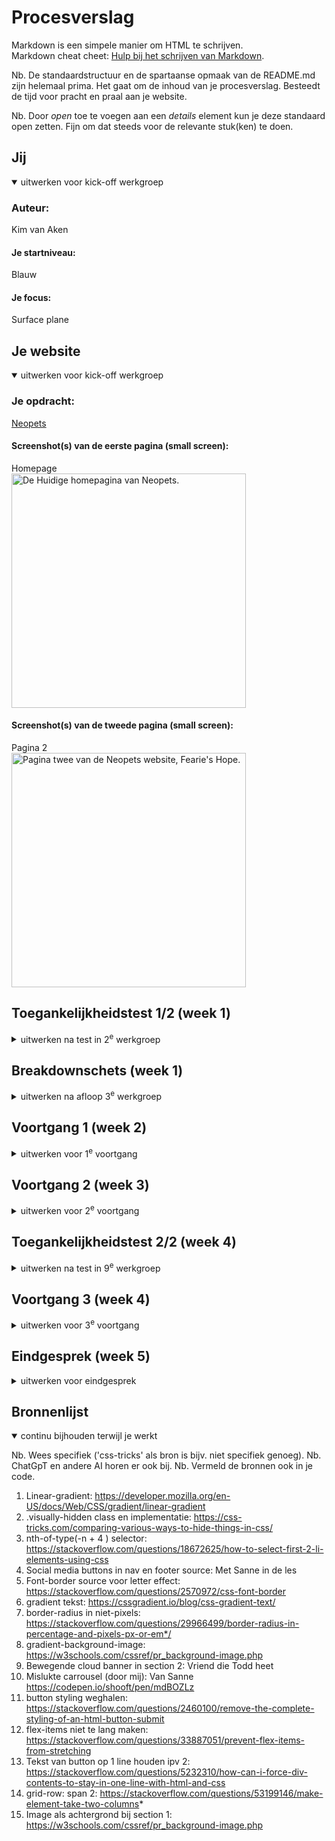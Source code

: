 # Procesverslag

Markdown is een simpele manier om HTML te schrijven.  
Markdown cheat cheet: [Hulp bij het schrijven van Markdown](https://github.com/adam-p/markdown-here/wiki/Markdown-Cheatsheet).

Nb. De standaardstructuur en de spartaanse opmaak van de README.md zijn helemaal prima. Het gaat om de inhoud van je procesverslag. Besteedt de tijd voor pracht en praal aan je website.

Nb. Door _open_ toe te voegen aan een _details_ element kun je deze standaard open zetten. Fijn om dat steeds voor de relevante stuk(ken) te doen.

## Jij

<details open>
  <summary>uitwerken voor kick-off werkgroep</summary>

### Auteur:

Kim van Aken

#### Je startniveau:

Blauw

#### Je focus:

Surface plane

</details>

## Je website

<details open>
  <summary>uitwerken voor kick-off werkgroep</summary>

### Je opdracht:

[Neopets](https://neopets.com/)

#### Screenshot(s) van de eerste pagina (small screen):

Homepage  
 <img src="readme-images/Screenshot_Homepage.png" width="375px" alt="De Huidige homepagina van Neopets.">

#### Screenshot(s) van de tweede pagina (small screen):

Pagina 2  
 <img src="readme-images/Screenshot_Page2.png" width="375px" alt="Pagina twee van de Neopets website, Fearie's Hope.">

</details>

## Toegankelijkheidstest 1/2 (week 1)

<details>
  <summary>uitwerken na test in 2<sup>e</sup> werkgroep</summary>

### Test 1: Voice Over Bevindingen:

Lijst met je bevindingen die in de test naar voren kwamen:

- Hij begint met het voorlezen van de header links.
- Bij het deel over Friends en Foes loops hij vast. (Ik kan niet makkelijk door alle personage's heen scrollen.)
- Omdat sommige objecten worden weergegeven met een link en een plaatje, wordt de link twee kee opgelezen ondanks dat het de link voor hetzelfde is.
- Bij het zijwaartse scrolldeel geeft de narrator alleen "link" aan.
- De H en D knoppen doen niets bij de homepage. H hoort ervoor te zorgen dat je naar de volgende header kan, en de D hoort naar de volgende "Landmark" of "Container" te gaan, dat gebeurt niet op de pagina.

### Test 2: WCAG Checklist Bevindingen:

Gevonden fouten:

- Content:
  Geen fouten.
  <br>
- Global code:
  Geen, de enige gevonden error is het volgende:
  <br>
  <img src="readme-images/enige-error-html.jpg" width="300px" alt="form field element should have an id or name attribute error">
  <br>
- Keyboard
  Er is een focus stijl, maar die kan iets beter geimplementeerd worden.
  Sommige elementen worden overgeslagen bij keyboard focus.
  Zie bijvoorbeeld de button focus:
  <br>
  <img src="readme-images/buttons-focus-state.png" width="300px" alt="Image die de button focus states vergelijkt.">
  <br>
- Mobile and touch
  De scrollbook section op de pagina is een beetje vervormt en erg lang op mobile.
  <br>
  <img src="readme-images/scrollbook-section.png" width="300px" alt="Scrollbook section Neopets.com">
  <br>
- Headings
  Geen fouten.  
  <br>
- Lists:
  Geen fouten.
  <br>
- Images:
  De alt van de images is vaak niet specifiek genoeg. Als er een karakter is die "Walter" heet, is de alt text gewoon "Walter". Mensen die neit kunnen zien weten niet hoe Walter er uitziet.
  <br>
- Media:
  De carrousels op de pagina kunnen niet op pauze.
  <br>
- Controls:
  Links die in broodtekst staan kunnen duidelijker worden aangegeven.
  Buttons zijn a'tjes met een button class, i.p.v. een button.
  <br>
- Appearance:
  Dark mode is niet supported.
  Hoog contrast mode is aanwezig, maar kan beter geimplementeerd worden, zie het volgende:
  <br>
  <img src="readme-images/hoogcontrast1.jpg" width="300px" alt="Broodtekst met hoog contrast.">
  <br>
  <img src="readme-images/hoogcontrast2.jpg" width="300px" alt="Button see more met hoog contrast">
  <br>
- Animation:
  De animaties zijn subtiel, maar dueren zoms erg lang, elementen die "inschuiven" schuiven ook weer langzaam weg als je wegscrollt, misschien beter om te laten staan?
  <br>
- Color contrast:
  Geen fouten.
  <br>

### Kleurenblindheid bevindingen:

- Blue Cone Monochramacy / Achromatomaly:
  Geen problemen met het gebruik van de website
- Monochramacy / Achromatopsia:
  Ook geen problemen, het contrast van de plaatjes en knoppen is goed genoeg om te zien wat er gebeurt.
- Green-Weak / Deuteranamaloy:
  Geen opmerkingen
- Green-blind / Deuteranopia:
  Geen opmerkingen
- Red-weak / Protanomaly:
  Geen opmerkingen
- Red-blind / Protanopia:
  Geen opmerkingen
- Blue-weak / Tritanomaly:
  Geen opmerkingen
- Blue-blind / Tritanopia:
  Geen opmerkingen.

Bij het gebruik van de website heb ik geen momenten gevonden waar kleurenblindheid de effectiviteit van de website tegenhoudt.

### Andere opmerkingen:

De captcha button zit voor elke elementen. Dit is vooral erg irritant op Mobile.
<br>
<img src="readme-images/captcha-button.png" width="240px" alt="Voorbeeld captcha button uitschuiven">
<br>
Sommige secties van de website laden erg sloom. (Bijv de scroll / book section)

</details>

## Breakdownschets (week 1)

<details>
  <summary>uitwerken na afloop 3<sup>e</sup> werkgroep</summary>

### de hele pagina:

  <img src="readme-images/dummy-plaatje.jpg" width="375px" alt="breakdown van de hele pagina">

### dynamisch deel (bijv menu):

  <img src="readme-images/dummy-plaatje.jpg" width="375px" alt="breakdown van een dynamisch deel">

### wellicht nog een dynamisch deel (bijv filter):

  <img src="readme-images/dummy-plaatje.jpg" width="375px" alt="breakdown van nog een dynamisch deel">

</details>

## Voortgang 1 (week 2)

<details>
  <summary>uitwerken voor 1<sup>e</sup> voortgang</summary>

### Stand van zaken

Ik ben veel van HTML vergeten dus ik weet vaak niet of je dingen in een section moeten zetten, of bij in een nieuwe section aan de onderkant.

### Agenda voor meeting

| Leanne                                                                | Chimene                                                  | Martin                                                                               |
| --------------------------------------------------------------------- | -------------------------------------------------------- | ------------------------------------------------------------------------------------ | --------------------------------------------- |
| Hoe maak je een afbeelding van het logo ook een hidden H1 in de HTML? | Hoe kan ik knoppen/afbeeldingen downloaden v.d. website? | Hoe houdt ik een icoon altijd op dezelfde plek in het scherm?                        |
| Moet er voor de ul een nav?                                           | dit als er tijd is                                       | Hoe krijg ik het lettertype van de website in mijn css?                              | Hoe zorg ik dat iets verdwijnt als ik scroll? |
| Bij H2 "Populair, waar die je de img tag?                             | Maakt het uit welk formaat afbeelding je gebruikt?       | Welke waardes zijn het handigst om te gebruiken als je alles responsive wilt houden? |
| Hoe schrijf ik een bepaald stukje in de HTML van de footer?           | Meerdere links stijlen in css. Kan dit zonder classes?   |

| Kim                                                         | Rosalie                                                                         |
| ----------------------------------------------------------- | ------------------------------------------------------------------------------- |
| Hoe maak je een pauze knop voor een carrousel?              | Hoe laat ik een uitklapmenu groeien                                             |
| Hoe maak ik de gekleurde ronde onderkanten bij de sections? | hoe vergroot ik een image binnen een bepaalde box zonder dat die er buiten komt |
| Hoe loop je een animatie?                                   |
| Waarvoor mocht je nou precies wel een class voor gebruiken? |
| Hoe maak ik een dropdown in een nav link menu?              |

### Verslag van meeting

hier na afloop snel de uitkomsten van de meeting vastleggen

- Hebben het font mysterie niet kunnen oplossen (?) Want hij staat goed gelinkt maar hij is niet zichtbaar.

</details>

## Voortgang 2 (week 3)

<details>
  <summary>uitwerken voor 2<sup>e</sup> voortgang</summary>

### Stand van zaken

Ik loop nog erg achter :"D

### Agenda voor meeting

Leanne:

- Hoe connect ik mijn tweede CSS bestand juist aan de HTML?
- Hoe laat ik de Nav werken?
- Hoe importeer ik het juiste lettertype?
- Hoe verwijder je iets op GitHub?

Chimène:

- hoe krijg ik twee a’tjes naast elkaar als button
- bij een section werkt flex niet
- hoe moet ik column toepassen op een bepaalde section
- menu knop snap ik niet hoe die werkt

Kim:

- Lettertype toepassen werkt niet bij de H2 (?)
- background-size: cover; geeft error aan?
- Hoe fix ik de nav button
- Text shadow krijg ik niet hetzelfde?
- Hoe krijg ik de h2 hetzelfde?

Martin:

- Hoe krijg ik dit icoon helemaal links
  -Hoe maak ik dit carousel
- Hoe is dit handig om te maken met grid.
- Moeten alle buttons naar iets leiden?

### Verslag van meeting

hier na afloop snel de uitkomsten van de meeting vastleggen

- punt 1
- punt 2
- nog een punt
- ...

</details>

## Toegankelijkheidstest 2/2 (week 4)

<details>
  <summary>uitwerken na test in 9<sup>e</sup> werkgroep</summary>

### Bevindingen

Lijst met je bevindingen die in de test naar voren kwamen (geef ook aan wat er verbeterd is):

</details>

## Voortgang 3 (week 4)

<details>
  <summary>uitwerken voor 3<sup>e</sup> voortgang</summary>

### Stand van zaken

<summary>Website screenshot:<summary>

<details> <img src="readme-images/voortgang3.png" width="240px" alt="Voorbeeld captcha button uitschuiven"></details>

Wat goed ging: voortgang met CSS
waar ik nog tegen op kijk maar nog niet heb geprobeerd: Javascript
dit heb ik bijvoorbeeld nodig voor de carrousel, en om animaties te krijgen bij het inladen van sections.

### Agenda voor meeting

**Leanne:**

- Het juiste lettertype werkt niet
- Hoe doe je de zoekbalk in de header een rij naar onder
- Hoe zet ik de H2 en A (Tickets) op de goede positie
- Hoe verander ik volgorde van afbeelding + plaatje? Met flex? Bij “Uitgelicht”
- Het paarse lijntje onder “Recent bekeken” en “Populair” hoe kan ik dat het beste doen?
- Hoe kan ik het beste het zwarte randje in de header maken? Met <p>?

**Chimène:**
Chimène is vandaag niet aanwezig, maar ik heb alsnog haar vragen opgeschreven:

- meer uitleg over @media Queries.
- wil een border om mijn element, maar ik krijg het niet voor elkaar.
- Jusitify conent lijkt niet te werken
- Hoe krijg ik een afbeelding links en tekst rechts met flex?

**Kim:**

- Hoe fix ik de padding bij de icoontjes in de NAV?
- Hoe voeg ik een back to top button toe
- Hoe zat het ook en weer met de 2e pagina en de stylesheets?
- -webkit-background-clip: text; geeft een error, is dat OK?
- Waar kan ik het beste terecht als ik hierna tegen problemen oploop met Javascript?

**Martin:**

- Hoe zorg ik ervoor dat de nav bar blijft staan
- Mag ik hier classes gebruiken?
- Gebruik van pixels

### Verslag van meeting

uitkomsten van de meeting:

Mijn vragen + antwoorden
**- Hoe fix ik de padding bij de icoontjes in de NAV?**
Gefixt met hulp van Sanne

**- Hoe voeg ik een back to top button toe**
Behandelt samen, code hier: https://codepen.io/shooft/pen/xxMKwob
De scroll-behaviour: smooth is handig alleen voor wanneer mensen animaties aanhebben.

**- Hoe zat het ook en weer met de 2e pagina en de stylesheets?**
1 algemene styling: header + footer
1 voor main pagina 1
1 voor main pagina 2

**- -webkit-background-clip: text; geeft een error, is dat OK?**
Het moet eigenlijk zo:
-webkit-background-clip: text; >chromium
background-clip: text; (is voor firefox)
color: transparent;

**- Waar kan ik het beste terecht als ik hierna tegen problemen oploop met Javascript?**
Bij Luuk Brauckmann of Quinesha van Burgh! (s)

</details>

## Eindgesprek (week 5)

<details>
  <summary>uitwerken voor eindgesprek</summary>

### Je uitkomst - karakteristiek screenshots:

  <img src="readme-images/screenshot-hele-pagina-voortgang-eingoplevering.png" width="375px" alt="uitkomst opdracht 1">

### Dit ging goed/Heb ik geleerd:

Korte omschrijving met plaatjes

  <img src="readme-images/dummy-plaatje.jpg" width="375px" alt="top">

### Dit was lastig/Is niet gelukt:

Javascript! Ik heb geprobeerd bepaalde elementen te implementeren zoals de carroussel. Ik heb geprobeerd de code aan te passen omdat ik bijvoorbeeld buttons gebruik i.p.v. links, maar zelfs met de hulp van chatGPT die mij probeerde uit te leggen wat de problemen konden zijn lukte het niet.

  <img src="readme-images/dummy-plaatje.jpg" width="375px" alt="bummer">
</details>

## Bronnenlijst

<details open>
  <summary>continu bijhouden terwijl je werkt</summary>

Nb. Wees specifiek ('css-tricks' als bron is bijv. niet specifiek genoeg).
Nb. ChatGpT en andere AI horen er ook bij.
Nb. Vermeld de bronnen ook in je code.

1. Linear-gradient: https://developer.mozilla.org/en-US/docs/Web/CSS/gradient/linear-gradient
2. .visually-hidden class en implementatie: https://css-tricks.com/comparing-various-ways-to-hide-things-in-css/
3. nth-of-type(-n + 4 ) selector: https://stackoverflow.com/questions/18672625/how-to-select-first-2-li-elements-using-css
4. Social media buttons in nav en footer source: Met Sanne in de les
5. Font-border source voor letter effect: https://stackoverflow.com/questions/2570972/css-font-border
6. gradient tekst: https://cssgradient.io/blog/css-gradient-text/
7. border-radius in niet-pixels: https://stackoverflow.com/questions/29966499/border-radius-in-percentage-and-pixels-px-or-em*/
8. gradient-background-image: https://w3schools.com/cssref/pr_background-image.php
9. Bewegende cloud banner in section 2: Vriend die Todd heet
10. Mislukte carrousel (door mij): Van Sanne https://codepen.io/shooft/pen/mdBOZLz
11. button styling weghalen: https://stackoverflow.com/questions/2460100/remove-the-complete-styling-of-an-html-button-submit
12. flex-items niet te lang maken: https://stackoverflow.com/questions/33887051/prevent-flex-items-from-stretching
13. Tekst van button op 1 line houden ipv 2: https://stackoverflow.com/questions/5232310/how-can-i-force-div-contents-to-stay-in-one-line-with-html-and-css
14. grid-row: span 2: https://stackoverflow.com/questions/53199146/make-element-take-two-columns*
15. Image als achtergrond bij section 1: https://w3schools.com/cssref/pr_background-image.php

 </details>
